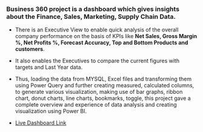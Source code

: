 ### Business 360 project is a dashboard which gives insights about the Finance, Sales, Marketing, Supply Chain Data.
- There is an Executive View to enable quick analysis of the overall company performance on the basis of KPIs like **Net Sales, Gross Margin %, Net Profits %, Forecast Accuracy, Top and Bottom Products and customers**. 
- It also enables the Executives to compare the current figures with targets and Last Year data.
- Thus, loading the data from MYSQL, Excel files and transforming them using Power Query and further creating measured, calculated columns, to generate various visualization, making use of bar graphs, ribbon chart, donut charts, line charts, bookmarks, toggle, this project gave a complete overview and experience of data analysis and creating visualization using Power BI.

- [Live Dashboard Link](https://app.powerbi.com/view?r=eyJrIjoiNDg4ZDU1NzgtZGE0YS00YjUwLTk3ZDUtMjM5ZWU5NzNiMzRiIiwidCI6ImM2ZTU0OWIzLTVmNDUtNDAzMi1hYWU5LWQ0MjQ0ZGM1YjJjNCJ9)
